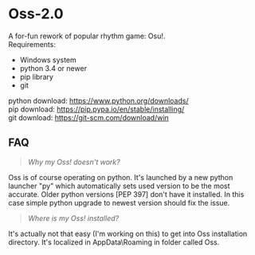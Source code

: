 # Oss-2.0

A for-fun rework of popular rhythm game: Osu!.  
Requirements:  
- Windows system  
- python 3.4 or newer  
- pip library  
- git  

python download: https://www.python.org/downloads/  
pip download:    https://pip.pypa.io/en/stable/installing/  
git download:    https://git-scm.com/download/win  

## FAQ
> *Why my Oss! doesn't work?*  

Oss is of course operating on python. It's launched by a new python
launcher "py" which automatically sets used version to be the most accurate.
Older python versions [PEP 397] don't have it installed. In this case simple
python upgrade to newest version should fix the issue.  
  
> *Where is my Oss! installed?*  

It's actually not that easy (I'm working on this) to get into Oss
installation directory. It's localized in AppData\Roaming in folder
called Oss.  
